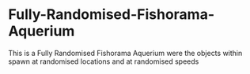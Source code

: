 # Fully-Randomised-Fishorama-Aquerium
This is a Fully Randomised Fishorama Aquerium were the objects within spawn at randomised locations and at randomised speeds
